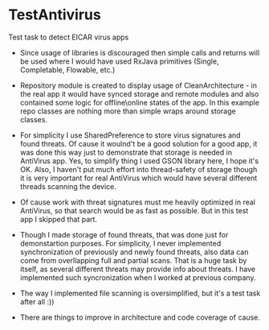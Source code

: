 # TestAntivirus
Test task to detect EICAR virus apps

* Since usage of libraries is discouraged then simple calls and returns will be used where I would have used RxJava primitives (Single, Completable, Flowable, etc.)

* Repository module is created to display usage of CleanArchitecture - in the real app it would have synced storage and remote modules and also contained some logic for offline\online states of the app. In this example repo classes are nothing more than simple wraps around storage classes.

* For simplicity I use SharedPreference to store virus signatures and found threats. Of cause it woulnd't be a good solution for a good app, it was done this way just to demonstrate that storage is needed in AntiVirus app. Yes, to simplify thing I used GSON library here, I hope it's OK. Also, I haven't put much effort into thread-safety of storage though it is very important for real AntiVirus which would have several different threads scanning the device.
* Of cause work with threat signatures must me heavily optimized in real AntiVirus, so that search would be as fast as possible. But in this test app I skipped that part.
* Though I made storage of found threats, that was done just for demonstartion purposes. For simplicity, I never implemented synchronization of previously and newly found threats, also data can come from overllapping full and partial scans. That is a huge task by itself, as several different threats may provide info about threats. I have implemented such syncronization when I worked at previous company.
* The way I implemented file scanning is oversimplified, but it's a test task after all :))
* There are things to improve in architecture and code coverage of cause.
